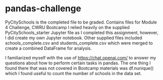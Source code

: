 # pandas-challenge

PyCitySchools is the completed file to be graded.
Contains files for Module 4 Challenge, CWRU Bootcamp
I relied heavily on the supplied PyCitySchools_starter Jupyter file as I completed this assignment, however, I did create my own Jupyter notebook. Other supplied files included schools_complete.csv and students_complete.csv which were merged to create a combined DataFrame for analysis.

I familiarized myself with the use of https://chat.openai.com/ to answer my questions about how to perform certain tasks in pandas. The one thing I found there that was not covered in Bootcamp materials was df.nunique() which I found useful to count the number of schools in the data set.
